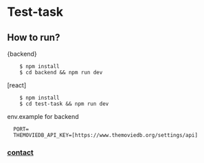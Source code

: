 # Test-task


## How to run?

{backend}

```
    $ npm install
    $ cd backend && npm run dev
```

[react]

```
    $ npm install
    $ cd test-task && npm run dev
```

env.example for backend

```
  PORT=
  THEMOVIEDB_API_KEY=[https://www.themoviedb.org/settings/api]

```

### [contact](mailto:ekimbasoglu@hotmail.com)
